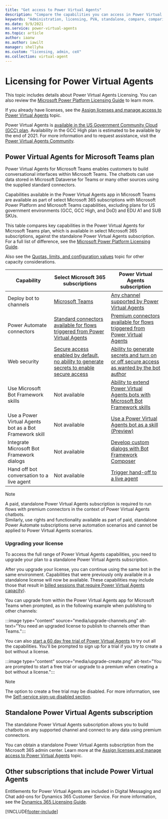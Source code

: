 ```yaml
---
title: "Get access to Power Virtual Agents"
description: "Compare the capabilities you can access in Power Virtual Agents depending on whether you have a Microsoft 365 subscription or standalone Power Virtual Agents subscription."
keywords: "Administration, licensing, PVA, standalone, compare, comparison"
ms.date: 9/9/2021
ms.service: power-virtual-agents
ms.topic: article
author: iaanw
ms.author: iawilt
manager: shellyha
ms.custom: "licensing, admin, ceX"
ms.collection: virtual-agent
---
```


# Licensing for Power Virtual Agents

This topic includes details about Power Virtual Agents Licensing. You can also review the [Microsoft Power Platform Licensing Guide](https://go.microsoft.com/fwlink/?linkid=2085130) to learn more.

If you already have licenses, see the [Assign licenses and manage access to Power Virtual Agents](requirements-licensing.md) topic.

Power Virtual Agents is [available in the US Government Community Cloud (GCC) plan](requirements-licensing-gcc.md). Availability in the GCC High plan is estimated to be available by the end of 2021. For more information and to request assistance, visit the [Power Virtual Agents Community](https://powerusers.microsoft.com/t5/Power-Virtual-Agents-Community/ct-p/PVACommunity). 

## Power Virtual Agents for Microsoft Teams plan

Power Virtual Agents for Microsoft Teams enables customers to build conversational interfaces within Microsoft Teams. The chatbots can use data stored in Microsoft Dataverse for Teams or many other sources using the supplied standard connectors.

Capabilities available in the Power Virtual Agents app in Microsoft Teams are available as part of select Microsoft 365 subscriptions with Microsoft Power Platform and Microsoft Teams capabilities, excluding plans for US government environments (GCC, GCC High, and DoD) and EDU A1 and SUB SKUs.



This table compares key capabilities in the Power Virtual Agents for Microsoft Teams plan, which is available in select Microsoft 365 subscriptions, against the standalone Power Virtual Agents subscription. For a full list of difference, see the [Microsoft Power Platform Licensing Guide](https://go.microsoft.com/fwlink/?linkid=2085130).

Also see the [Quotas, limits, and configuration values](requirements-quotas.md) topic for other capacity considerations.


Capability | Select Microsoft 365 subscriptions | Power Virtual Agents subscription
--|--|--
Deploy bot to channels | [Microsoft Teams](teams/publication-add-bot-to-microsoft-teams-teams.md) | [Any channel supported by Power Virtual Agents](publication-fundamentals-publish-channels.md)
Power Automate connectors | [Standard connectors available for flows triggered from Power Virtual Agents](teams/advanced-flow-teams.md) | [Premium connectors available for flows triggered from Power Virtual Agents](advanced-flow.md)
Web security | [Secure access enabled by default, no ability to generate secrets to enable secure access](teams/configure-web-security-teams.md) | [Ability to generate secrets and turn on or off secure access as wanted by the bot author](configure-web-security.md)
Use Microsoft Bot Framework skills | Not available | [Ability to extend Power Virtual Agents bots with Microsoft Bot Framework skills](advanced-use-skills.md)
Use a Power Virtual Agents bot as a Bot Framework skill | Not available | [Use a Power Virtual Agents bot as a skill (Preview)](advanced-use-pva-as-a-skill.md)
Integrate Microsoft Bot Framework dialogs | Not available | [Develop custom dialogs with Bot Framework Composer](advanced-bot-framework-composer.md)
Hand off bot conversation to a live agent | Not available | [Trigger hand-off to a live agent](advanced-hand-off.md)

>[!NOTE]
>A paid, standalone Power Virtual Agents subscription is required to run flows with premium connectors in the context of Power Virtual Agents chatbots.  
Similarly, use rights and functionality available as part of paid, standalone Power Automate subscriptions serve automation scenarios and cannot be applied to Power Virtual Agents scenarios.

### Upgrading your license
To access the full range of Power Virtual Agents capabilities, you need to upgrade your plan to a standalone Power Virtual Agents subscription. 

After you upgrade your license, you can continue using the same bot in the same environment. Capabilities that were previously only available in a standalone license will now be available. These capabilities may include those that result in [billed sessions that require Power Virtual Agents capacity](analytics-billed-sessions.md)).

You can upgrade from within the Power Virtual Agents app for Microsoft Teams when prompted, as in the following example when publishing to other channels:
   
:::image type="content" source="media/upgrade-channels.png" alt-text="You need an upgraded license to publish to channels other than Teams.":::

You can also [start a 60 day free trial of Power Virtual Agents](https://aka.ms/trypva) to try out all the capabilities. You'll be prompted to sign up for a trial if you try to create a bot without a license.

:::image type="content" source="media/upgrade-create.png" alt-text="You are prompted to start a free trial or upgrade to a premium when creating a bot without a license.":::

>[!NOTE]
>The option to create a free trial may be disabled. For more information, see the [Self-service sign-up disabled section](sign-up-individual.md#self-service-sign-up-disabled).

## Standalone Power Virtual Agents subscription
The standalone Power Virtual Agents subscription allows you to build chatbots on any supported channel and connect to any data using premium connectors. 

You can obtain a standalone Power Virtual Agents subscription from the Microsoft 365 admin center. Learn more at the [Assign licenses and manage access to Power Virtual Agents](requirements-licensing.md) topic.


## Other subscriptions that include Power Virtual Agents
Entitlements for Power Virtual Agents are included in Digital Messaging and Chat add-ons for Dynamics 365 Customer Service. For more information, see the [Dynamics 365 Licensing Guide](https://go.microsoft.com/fwlink/?LinkId=866544&usg=AOvVaw31TJQMIji481LIHcfzy3Qw).

[!INCLUDE[footer-include](includes/footer-banner.md)]
